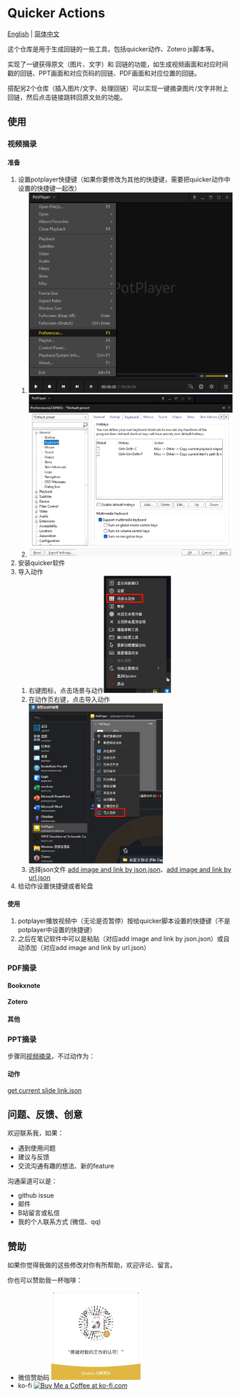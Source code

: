 # Quicker Actions

[English](../README.md) | [简体中文](./README_ZH.md)

这个仓库是用于生成回链的一些工具，包括quicker动作、Zotero js脚本等。

实现了一键获得原文（图片、文字）和 回链的功能，如生成视频画面和对应时间戳的回链、PPT画面和对应页码的回链、PDF画面和对应位置的回链。

搭配另2个仓库（插入图片/文字、处理回链）可以实现一键摘录图片/文字并附上回链，然后点击链接跳转回原文处的功能。

## 使用

### 视频摘录

#### 准备
1. 设置potplayer快捷键（如果你要修改为其他的快捷键，需要把quicker动作中设置的快捷键一起改）
   1. <img src="../images/potplayer preference.PNG">
   2. <img src="../images/potplayer keyboard.PNG">
2. 安装quicker软件
3. 导入动作
   1. 右键图标，点击场景与动作<img src="../images/右键.PNG" width="150px">
   2. 在动作页右键，点击导入动作<img src="../images/导入动作.PNG" width="300px">
   3. 选择json文件 [add image and link by json.json](../actions/视频摘录/add%20image%20and%20link%20by%20json.json)、[add image and link by url.json](../actions/视频摘录/add%20image%20and%20link%20by%20url.json)
4. 给动作设置快捷键或者轮盘

#### 使用

1. potplayer播放视频中（无论是否暂停）按给quicker脚本设置的快捷键（不是potplayer中设置的快捷键）
2. 之后在笔记软件中可以是粘贴（对应add image and link by json.json）或自动添加（对应add image and link by url.json）


### PDF摘录

#### Bookxnote

#### Zotero

#### 其他

### PPT摘录

步骤同[视频摘录](#视频摘录)，不过动作为：
#### 动作

[get current slide link.json](../actions/PPT摘录/get%20current%20slide%20link.json)


## 问题、反馈、创意

欢迎联系我，如果：

- 遇到使用问题
- 建议与反馈
- 交流沟通有趣的想法、新的feature

沟通渠道可以是：

- github issue
- 邮件
- B站留言或私信
- 我的个人联系方式 (微信、qq)

## 赞助

如果你觉得我做的这些修改对你有所帮助，欢迎评论、留言。

你也可以赞助我一杯咖啡：

- 微信赞助码 
  <img src="../images/赞助码.jpg" width="200px">
- ko-fi
  <a href='https://ko-fi.com/G2G3SY16R' target='_blank'><img height='36' style='border:0px;height:36px;' src='https://storage.ko-fi.com/cdn/kofi2.png?v=3' border='0' alt='Buy Me a Coffee at ko-fi.com' /></a>
